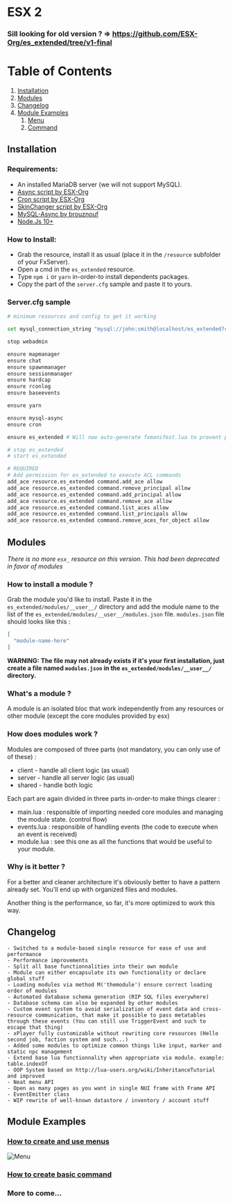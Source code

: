 # ESX 2

### Sill looking for old version ? => https://github.com/ESX-Org/es_extended/tree/v1-final

# Table of Contents

1. [Installation](#install)
2. [Modules](#modules)
3. [Changelog](#changelog)
4. [Module Examples](#examples)
   1. [Menu](#examples-menu)
   2. [Command](#examples-command)

## Installation <a name="install"></a>

### Requirements:

- An installed MariaDB server (we will not support MySQL).
- [Async script by ESX-Org](https://github.com/ESX-Org/async)
- [Cron script by ESX-Org](https://github.com/ESX-Org/cron)
- [SkinChanger script by ESX-Org](https://github.com/ESX-Org/skinchanger)
- [MySQL-Async by brouznouf](https://github.com/brouznouf/fivem-mysql-async)
- [Node.Js 10+](https://nodejs.org/en/)

### How to Install:
* Grab the resource, install it as usual (place it in the `/resource` subfolder of your FxServer).
* Open a cmd in the `es_extended` resource.
* Type `npm i` or `yarn` in-order-to install dependents packages.
* Copy the part of the `server.cfg` sample and paste it to yours.
### Server.cfg sample

```bash
# minimum resources and config to get it working

set mysql_connection_string "mysql://john:smith@localhost/es_extended?charset=utf8mb4"

stop webadmin

ensure mapmanager
ensure chat
ensure spawnmanager
ensure sessionmanager
ensure hardcap
ensure rconlog
ensure baseevents

ensure yarn

ensure mysql-async
ensure cron

ensure es_extended # Will now auto-generate fxmanifest.lua to prevent platform-dependant behavior, will prompt you to type ensure es_extended in console when fxmanifest has changed. To save some typing, uncomment below lines

# stop es_extended
# start es_extended

# REQUIRED
# Add permission for es_extended to execute ACL commands
add_ace resource.es_extended command.add_ace allow
add_ace resource.es_extended command.remove_principal allow
add_ace resource.es_extended command.add_principal allow
add_ace resource.es_extended command.remove_ace allow
add_ace resource.es_extended command.list_aces allow
add_ace resource.es_extended command.list_principals allow
add_ace resource.es_extended command.remove_aces_for_object allow
```

## Modules <a name="modules"></a>
*_There is no more `esx_` resource on this version. This had been deprecated in favor of modules_*

### How to install a module ?
Grab the module you'd like to install. Paste it in the `es_extended/modules/__user__/` directory and add the module name to the list of the `es_extended/modules/__user__/modules.json` file. `modules.json` file should looks like this :
```json
[
  "module-name-here"
]
```
**__WARNING:__** __The file may not already exists if it's your first installation, just create a file named `modules.json` in the `es_extended/modules/__user__/` directory.__

### What's a module ?
A module is an isolated bloc that work independently from any resources or other module (except the core modules provided by esx)

### How does modules work ?
Modules are composed of three parts (not mandatory, you can only use of of these) :
* client - handle all client logic (as usual)
* server - handle all server logic (as usual)
* shared - handle both logic

Each part are again divided in three parts in-order-to make things clearer :
* main.lua : responsible of importing needed core modules and managing the module state. (control flow)
* events.lua : responsible of handling events (the code to execute when an event is received)
* module.lua : see this one as all the functions that would be useful to your module.

### Why is it better ?
For a better and cleaner architecture it's obviously better to have a pattern already set. You'll end up with organized files and modules.

Another thing is the performance, so far, it's more optimized to work this way.

## Changelog <a name="changelog"></a>

```
- Switched to a module-based single resource for ease of use and performance
- Performance improvements
- Split all base functionnalities into their own module
- Module can either encapsulate its own functionality or declare global stuff
- Loading modules via method M('themodule') ensure correct loading order of modules
- Automated database schema generation (RIP SQL files everywhere)
- Database schema can also be expanded by other modules
- Custom event system to avoid serialization of event data and cross-resource communication, that make it possible to pass metatables through these events (You can still use TriggerEvent and such to escape that thing)
- xPlayer fully customizable without rewriting core resources (Hello second job, faction system and such...)
- Added some modules to optimize common things like input, marker and static npc management
- Extend base lua functionnality when appropriate via module. example: table.indexOf
- OOP System based on http://lua-users.org/wiki/InheritanceTutorial and improved
- Neat menu API
- Open as many pages as you want in single NUI frame with Frame API
- EventEmitter class
- WIP rewrite of well-known datastore / inventory / account stuff
```

## Module Examples <a name="examples"></a>

### [How to create and use menus <a name="examples-menu"></a>](https://github.com/ESX-Org/es_extended/tree/develop/modules/__examples__/menu/)

![Menu](https://i.snipboard.io/tF8AcT.jpg)

### [How to create basic command <a name="examples-command"></a>](https://github.com/ESX-Org/es_extended/tree/develop/modules/__examples__/commands/)

### More to come...